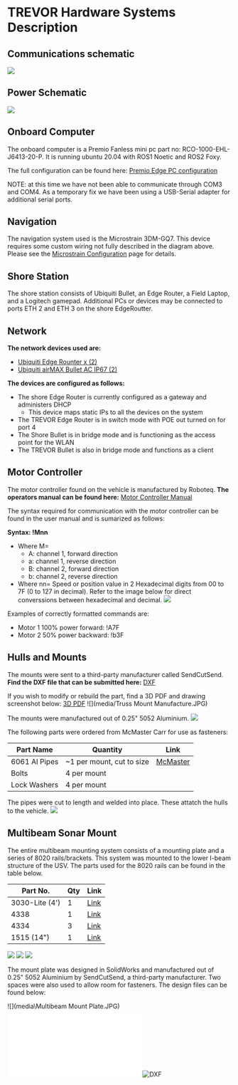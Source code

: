 # TREVOR Hardware Systems Description

## Communications schematic
![](media/trevor_comms_description.drawio.svg)

## Power Schematic
![](media/trevor_power_diagram.drawio.svg)

## Onboard Computer
 The onboard computer is a Premio Fanless mini pc part no:  RCO-1000-EHL-J6413-20-P.   It is running ubuntu 20.04 with ROS1 Noetic and ROS2 Foxy.
 
The full configuration can be found here:  [Premio Edge PC configuration](media/premio_description.pdf)

NOTE:   at this time we have not been able to communicate through COM3 and COM4.   As a temporary fix we have been using a USB-Serial adapter for additional serial ports.

## Navigation

The navigation system used is the Microstrain 3DM-GQ7.  This device requires some custom wiring not fully described in the diagram above.   Please see the [Microstrain Configuration](microstrain_configuration.md) page for details.

## Shore Station

The shore station consists of Ubiquiti Bullet, an Edge Router, a Field Laptop, and a Logitech gamepad.  Additional PCs or devices may be connected to ports ETH 2 and ETH 3 on the shore EdgeRoutter.

## Network

**The network devices used are:** 
* [Ubiquiti Edge Rounter x (2)](https://store.ui.com/us/en/products/er-x)
* [Ubiquiti airMAX Bullet AC IP67 (2)](https://store.ui.com/us/en/pro/category/all-wireless/products/bulletac-ip67)

**The devices are configured as follows:**

* The shore Edge Router is currently configured as a gateway and administers DHCP
  * This device maps static IPs to all the devices on the system
* The TREVOR Edge Router is in switch mode with POE out turned on for port 4
* The Shore Bullet is in bridge mode and is functioning as the access point for the WLAN
* The TREVOR Bullet is also in bridge mode and functions as a client

## Motor Controller

The motor controller found on the vehicle is manufactured by Roboteq. **The operators manual can be found here:**
[Motor Controller Manual](media/Motor%20Controller%20Users%20Manual.pdf)

The syntax required for communication with the motor controller can be found in the user manual and is sumarized as follows:

**Syntax: !Mnn**
  * Where M=
    * A: channel 1, forward direction
    * a: channel 1, reverse direction
    * B: channel 2, forward direction
    * b: channel 2, reverse direction
  * Where nn= Speed or position value   in 2 Hexadecimal digits from 00 to 7F (0 to 127 in decimal). Refer to the image below for direct converssions between hexadecimal and decimal.
![](media/hexadecimal_to_decimal.png)

Examples of correctly formatted commands are:
* Motor 1 100% power forward: !A7F
* Motor 2 50% power backward: !b3F

## Hulls and Mounts

The mounts were sent to a third-party manufacturer called SendCutSend. **Find the DXF file that can be submitted here:**
[DXF](media/Flat%20Truss%20Mount%20Manufacture.DXF)

If you wish to modify or rebuild the part, find a 3D PDF and drawing screenshot below:
[3D PDF](media/Truss%20Mount%20Manufactured.PDF)
![](media/Truss Mount Manufacture.JPG)

The mounts were manufactured out of 0.25" 5052 Aluminium. 
![](media/Mounted_Hulls.JPG)

The following parts were ordered from McMaster Carr for use as fasteners:

| Part Name     | Quantity                  | Link                                                     |
|---------------|---------------------------|----------------------------------------------------------|
| 6061 Al Pipes | ~1 per mount, cut to size | [McMaster](https://www.mcmaster.com/89965K411-89965K413) |
| Bolts         | 4 per mount               |                                                          |
| Lock Washers  | 4 per mount               |                                                          |

The pipes were cut to length and welded into place. These attatch the hulls to the vehicle.
![](media/Welded_Mounts.jpg)

## Multibeam Sonar Mount

The entire multibeam mounting system consists of a mounting plate and a series of 8020 rails/brackets. This system was mounted to the lower I-beam structure of the USV. The parts used for the 8020 rails can be found in the table below.

| Part No.       | Qty | Link                                    |
|----------------|-----|-----------------------------------------|
| 3030-Lite (4') | 1   | [Link](https://8020.net/3030-lite.html) |
| 4338           | 1   | [Link](https://8020.net/4338.html)      |
| 4334           | 3   | [Link](https://8020.net/4334.html)      |
| 1515 (14")     | 1   | [Link](https://8020.net/1515.html)      |

![](media/MB_Mount_3.JPG)
![](media/MB_Mount_1.JPG)
![](media/MB_Mount_2.JPG)

The mount plate was designed in SolidWorks and manufactured out of 0.25" 5052 Aluminium by SendCutSend, a third-party manufacturer. Two spaces were also used to allow room for fasteners. The design files can be found below:

![](media\Multibeam Mount Plate.JPG)
![3D PDF](media/Multibeam%20Mount%20Plate.pdf)
![DXF](media/Multibeam%20Mount%20Plate.DXF)